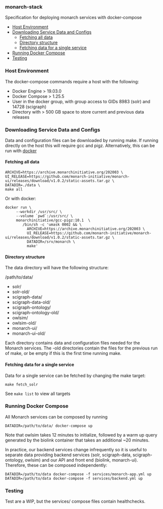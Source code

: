 ### monarch-stack
Specification for deploying monarch services with docker-compose

<!-- MarkdownTOC -->

- [Host Environment](#host-environment)
- [Downloading Service Data and Configs](#downloading-service-data-and-configs)
  - [Fetching all data](#fetching-all-data)
  - [Directory structure](#directory-structure)
  - [Fetching data for a single service](#fetching-data-for-a-single-service)
- [Running Docker Compose](#running-docker-compose)
- [Testing](#testing)

<!-- /MarkdownTOC -->

### Host Environment

The docker-compose commands require a host with the following:
- Docker Engine > 19.03.0
- Docker Compose > 1.25.5
- User in the docker group, with group access to GIDs 8983 (solr) and 14728 (scigraph)
- Directory with > 500 GB space to store current and previous data releases

### Downloading Service Data and Configs

Data and configuration files can be downloaded by running make.  If running directly on
the host this will require gcc and pigz.  Alternatively, this can be run with 
[docker](https://hub.docker.com/repository/docker/monarchinitiative/gcc-pigz)

#### Fetching all data

```
ARCHIVE=https://archive.monarchinitiative.org/202003 \
UI_RELEASE=https://github.com/monarch-initiative/monarch-ui/releases/download/v1.0.2/static-assets.tar.gz \
DATADIR=./data \
make all
```

Or with docker:

```
docker run \ 
     --workdir /usr/src/ \
     --volume `pwd`:/usr/src/ \
     monarchinitiative/gcc-pigz:10.1  \
        /bin/sh -c 'umask 0002 && \
          ARCHIVE=https://archive.monarchinitiative.org/202003 \
          UI_RELEASE=https://github.com/monarch-initiative/monarch-ui/releases/download/v1.0.2/static-assets.tar.gz \
          DATADIR=/srv/monarch \
          make'
```

#### Directory structure

The data directory will have the following structure:

/path/to/data/
  - solr/
  - solr-old/
  - scigraph-data/
  - scigraph-data-old/
  - scigraph-ontology/
  - scigraph-ontology-old/
  - owlsim/
  - owlsim-old/
  - monarch-ui/
  - monarch-ui-old/

Each directory contains data and configuration files needed for the Monarch services.
The -old directories contain the files for the previous run of make, or be empty if
this is the first time running make.

#### Fetching data for a single service

Data for a single service can be fetched by changing the make target:

```
make fetch_solr
```

See ```make list``` to view all targets

### Running Docker Compose

All Monarch services can be composed by running
```
DATADIR=/path/to/data/ docker-compose up
```
Note that owlsim takes 12 minutes to initialize, followed by a warm up query generated
by the biolink container that takes an additional ~20 minutes.

In practice, our backend services change infrequently so it is useful to separate 
data providing backend services (solr, scigraph-data, scigraph-ontology, owlsim) and
our API and front end (biolink, monarch-ui).  Therefore, these can be composed independently:

```
DATADIR=/path/to/data docker-compose -f services/monarch-app.yml up
DATADIR=/path/to/data docker-compose -f services/backend.yml up
```

### Testing

Test are a WIP, but the services/ compose files contain healthchecks.
